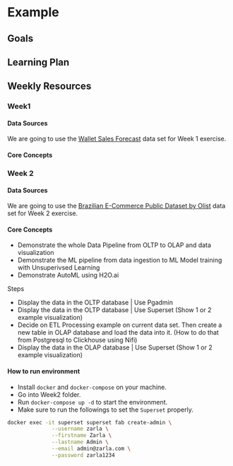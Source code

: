 # Example

## Goals

## Learning Plan

## Weekly Resources

### Week1 

#### Data Sources

We are going to use the [Wallet Sales Forecast](https://www.kaggle.com/datasets/aslanahmedov/walmart-sales-forecast) data set for Week 1 exercise.

#### Core Concepts

### Week 2

#### Data Sources

We are going to use the [Brazilian E-Commerce Public Dataset by Olist](https://www.kaggle.com/datasets/olistbr/brazilian-ecommerce) data set for Week 2 exercise.

#### Core Concepts

- Demonstrate the whole Data Pipeline from OLTP to OLAP and data visualization
- Demonstrate the ML pipeline from data ingestion to ML Model training with Unsuperivsed Learning
- Demonstrate AutoML using H2O.ai

Steps
- Display the data in the OLTP database | Use Pgadmin
- Display the data in the OLTP database | Use Superset (Show 1 or 2 example visualization)
- Decide on ETL Processing example on current data set. Then create a new table in OLAP database and load the data into it. (How to do that from Postgresql to Clickhouse using Nifi)
- Display the data in the OLAP database | Use Superset (Show 1 or 2 example visualization)

#### How to run environment

- Install `docker` and `docker-compose` on your machine.
- Go into Week2 folder.
- Run `docker-compose up -d` to start the environment.
- Make sure to run the followings to set the `Superset` properly.

```bash
docker exec -it superset superset fab create-admin \
              --username zarla \
              --firstname Zarla \
              --lastname Admin \
              --email admin@zarla.com \
              --password zarla1234
```